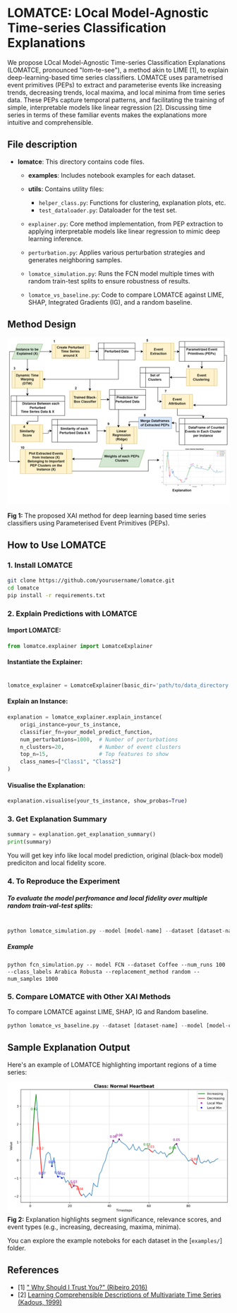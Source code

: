 # LOMATCE: LOcal Model-Agnostic Time-series Classification Explanations

We propose LOcal Model-Agnostic Time-series Classification Explanations (LOMATCE, pronounced "lom-te-see"), a method akin to LIME [1], to explain deep-learning-based time series classifiers. LOMATCE uses parametrised event primitives (PEPs) to extract and parameterise events like increasing trends, decreasing trends, local maxima, and local minima from time series data. These PEPs capture temporal patterns, and facilitating the training of simple, interpretable models like linear regression [2]. Discussing time series in terms of these familiar events makes the explanations more intuitive and comprehensible.

## File description

- **lomatce**: This directory contains code files.

  - **examples**: Includes notebook examples for each dataset.

    <!-- - output.log:This file contains the fidelity scores for each dataset and perturbation strategy. -->

    <!-- * Example: Evaluation result for FCN model architecture trained on the ECG dataset and zero perturbation strategy can be found at `examples\results\simulation\ecg200\fcn-zero--2024-04-22_22-04-47\output.log.` -->

  - **utils**: Contains utility files:

    - `helper_class.py`: Functions for clustering, explanation plots, etc.
    - `test_dataloader.py`: Dataloader for the test set.

  - `explainer.py`: Core method implementation, from PEP extraction to applying interpretable models like linear regression to mimic deep learning inference.
  - `perturbation.py`: Applies various perturbation strategies and generates neighboring samples.
  - `lomatce_simulation.py`: Runs the FCN model multiple times with random train-test splits to ensure robustness of results.
  - `lomatce_vs_baseline.py`: Code to compare LOMATCE against LIME, SHAP, Integrated Gradients (IG), and a random baseline.

## Method Design

<!-- <img src="design\lomatce_design.png" alt="Method Design Diagram" width="100%" /> -->

![center w:13in](./design/lomatce_design.png)

**Fig 1:** The proposed XAI method for deep learning based time series classifiers using Parameterised Event Primitives (PEPs).

## How to Use LOMATCE

### 1. Install LOMATCE

```bash
git clone https://github.com/yourusername/lomatce.git
cd lomatce
pip install -r requirements.txt
```

### 2. Explain Predictions with LOMATCE

#### Import LOMATCE:

```python
from lomatce.explainer import LomatceExplainer
```

#### Instantiate the Explainer:

```python

lomatce_explainer = LomatceExplainer(basic_dir='path/to/data_directory')
```

#### Explain an Instance:

```python
explanation = lomatce_explainer.explain_instance(
    origi_instance=your_ts_instance,
    classifier_fn=your_model_predict_function,
    num_perturbations=1000,  # Number of perturbations
    n_clusters=20,           # Number of event clusters
    top_n=15,                # Top features to show
    class_names=["Class1", "Class2"]
)
```

#### Visualise the Explanation:

```python
explanation.visualise(your_ts_instance, show_probas=True)
```

### 3. Get Explanation Summary

```Python
summary = explanation.get_explanation_summary()
print(summary)
```

You will get key info like local model prediction, original (black-box model) prediciton and local fidelity score.

### 4. To Reproduce the Experiment

##### To evaluate the model perfromance and local fidelity over multiple random train-val-test splits:

```python

python lomatce_simulation.py --model [model-name] --dataset [dataset-name] --num_runs [100] --class_labels [list-of-classes] --replacement_method random --num_samples 1000

```

##### Example

```
python fcn_simulation.py -- model FCN --dataset Coffee --num_runs 100 --class_labels Arabica Robusta --replacement_method random --num_samples 1000
```

### 5. Compare LOMATCE with Other XAI Methods

To compare LOMATCE against LIME, SHAP, IG and Random baseline.

```python
python lomatce_vs_baseline.py --dataset [dataset-name] --model [model-checkpoint] --class_labels [list-of-classes]
```

## Sample Explanation Output

<!-- ##### Table **1**: Explanation faithfulness, with 95% confidence interval, across various perturbation methods.

|   Dataset    |      Zero       |      Mean       |   Total_mean    |     Random      |
| :----------: | :-------------: | :-------------: | :-------------: | :-------------: |
|   **ECG**    | $0.82 \pm 0.02$ | $0.70 \pm 0.02$ | $0.81 \pm 0.01$ | $0.54 \pm 0.10$ |
| **GunPoint** | $0.72 \pm 0.02$ | $0.52 \pm 0.03$ | $0.75 \pm 0.08$ | $0.75 \pm 0.08$ | -->

Here's an example of LOMATCE highlighting important regions of a time series:

![center w:13in](./design/important_features_line_plot.png)
**Fig 2:** Explanation highlights segment significance, relevance scores, and event types (e.g., increasing, decreasing, maxima, minima).

You can explore the example noteboks for each dataset in the [`examples/`] folder.

<!-- ## Usage

To run the the simulation of the experiment, use the following command:

- For FCN model

```
python fcn_simulation --dataset [dataset-name] --num_runs [100 ]  --class_labels [list of the class names]
``` -->

<!-- ## Requirments

- tsai (State-of-the-art Deep Learning library for Time Series and Sequences)
- python >= 3.8
- pytorch -->

## References

- [1] [" Why Should I Trust You?" (Ribeiro 2016)](https://dl.acm.org/doi/abs/10.1145/2939672.2939778)
- [2] [Learning Comprehensible Descriptions of Multivariate Time Series (Kadous, 1999)](https://www.researchgate.net/profile/Mohammed-Kadous/publication/2300384_Learning_Comprehensible_Descriptions_of_Multivariate_Time_Series/links/0c960523afe0537bb7000000/Learning-Comprehensible-Descriptions-of-Multivariate-Time-Series.pdf)
